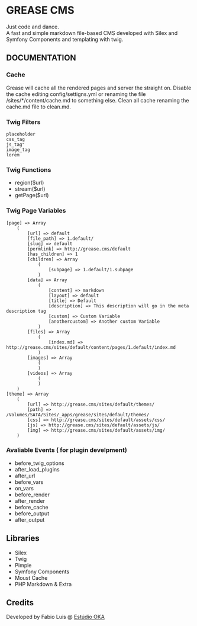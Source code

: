 GREASE CMS
=====

Just code and dance.  
A fast and simple markdown file-based CMS developed with Silex and Symfony Components and templating with twig.

## DOCUMENTATION

### Cache

Grease will cache all the rendered pages and server the straight on.
Disable the cache editing config/settigns.yml or renaming the file /sites/*/content/cache.md to something else.
Clean all cache renaming the cache.md file to clean.md.

### Twig Filters

```
placeholder     
css_tag     
js_tag"       
image_tag      
lorem      
```

### Twig Functions
- region($url)
- stream($url)
- getPage($url)


### Twig Page Variables

```
[page] => Array
    (
        [url] => default
        [file_path] => 1.default/
        [slug] => default
        [permlink] => http://grease.cms/default
        [has_children] => 1
        [children] => Array
            (
                [subpage] => 1.default/1.subpage
            )
        [data] => Array
            (
                [content] => markdown
                [layout] => default
                [title] => Default
                [description] => This description will go in the meta description tag
                [custom] => Custom Variable
                [anothercustom] => Another custom Variable
            )
        [files] => Array
            (
                [index.md] => http://grease.cms/sites/default/content/pages/1.default/index.md
            )
        [images] => Array
            (
            )                
        [videos] => Array
            (
            )
    )
[theme] => Array
    (
        [url] => http://grease.cms/sites/default/themes/
        [path] => /Volumes/SATA/Sites/_apps/grease/sites/default/themes/
        [css] => http://grease.cms/sites/default/assets/css/
        [js] => http://grease.cms/sites/default/assets/js/
        [img] => http://grease.cms/sites/default/assets/img/
    )
```


### Avaliable Events ( for plugin develpment)

- before_twig_options
- after_load_plugins
- after_url
- before_vars
- on_vars
- before_render
- after_render
- before_cache
- before_output
- after_output


## Libraries

- Silex
- Twig
- Pimple
- Symfony Components
- Moust Cache
- PHP Markdown & Extra

## Credits
Developed by Fabio Luis @ [Estúdio OKA](http://www.estudiooka.com.br)
